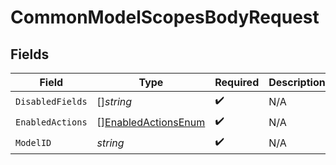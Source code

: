 # CommonModelScopesBodyRequest


## Fields

| Field                                                             | Type                                                              | Required                                                          | Description                                                       | Example                                                           |
| ----------------------------------------------------------------- | ----------------------------------------------------------------- | ----------------------------------------------------------------- | ----------------------------------------------------------------- | ----------------------------------------------------------------- |
| `DisabledFields`                                                  | []*string*                                                        | :heavy_check_mark:                                                | N/A                                                               |                                                                   |
| `EnabledActions`                                                  | [][EnabledActionsEnum](../../models/shared/enabledactionsenum.md) | :heavy_check_mark:                                                | N/A                                                               |                                                                   |
| `ModelID`                                                         | *string*                                                          | :heavy_check_mark:                                                | N/A                                                               | hris.Employee                                                     |